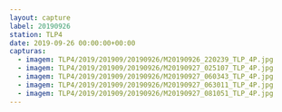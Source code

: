 ```yaml
---
layout: capture
label: 20190926
station: TLP4
date: 2019-09-26 00:00:00+00:00
capturas:
  - imagem: TLP4/2019/201909/20190926/M20190926_220239_TLP_4P.jpg
  - imagem: TLP4/2019/201909/20190926/M20190927_025107_TLP_4P.jpg
  - imagem: TLP4/2019/201909/20190926/M20190927_060343_TLP_4P.jpg
  - imagem: TLP4/2019/201909/20190926/M20190927_063011_TLP_4P.jpg
  - imagem: TLP4/2019/201909/20190926/M20190927_081051_TLP_4P.jpg
---
```

